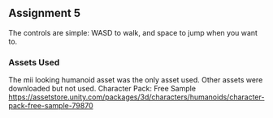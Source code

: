 ## Assignment 5
The controls are simple: WASD to walk, and space to jump when you want to.

### Assets Used
The mii looking humanoid asset was the only asset used. Other assets were downloaded but not used.
Character Pack: Free Sample
https://assetstore.unity.com/packages/3d/characters/humanoids/character-pack-free-sample-79870

